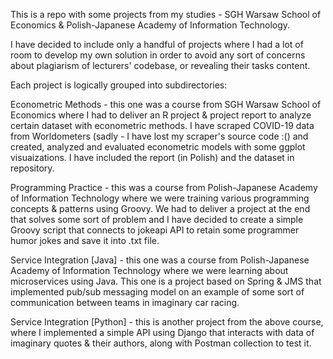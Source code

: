 This is a repo with some projects from my studies - SGH Warsaw School of Economics & Polish-Japanese Academy of Information Technology.

I have decided to include only a handful of projects where I had a lot of room to develop my own solution in order to avoid any sort of concerns about plagiarism of lecturers' codebase, or revealing their tasks content.

Each project is logically grouped into subdirectories:

Econometric Methods - this one was a course from SGH Warsaw School of Economics where I had to deliver an R project & project report to analyze certain dataset with econometric methods. I have scraped COVID-19 data from Worldometers (sadly - I have lost my scraper's source code :() and created, analyzed and evaluated econometric models with some ggplot visuaizations. I have included the report (in Polish) and the dataset in repository.

Programming Practice - this was a course from Polish-Japanese Academy of Information Technology where we were training various programming concepts & patterns using Groovy. We had to deliver a project at the end that solves some sort of problem and I have decided to create a simple Groovy script that connects to jokeapi API to retain some programmer humor jokes and save it into .txt file.

Service Integration [Java] - this one was a course from Polish-Japanese Academy of Information Technology where we were learning about microservices using Java. This one is a project based on Spring & JMS that implemented pub/sub messaging model on an example of some sort of communication between teams in imaginary car racing.

Service Integration [Python] - this is another project from the above course, where I implemented a simple API using Django that interacts with data of imaginary quotes & their authors, along with Postman collection to test it.